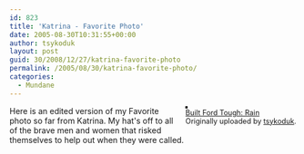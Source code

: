 ```yaml
---
id: 823
title: 'Katrina - Favorite Photo'
date: 2005-08-30T10:31:55+00:00
author: tsykoduk
layout: post
guid: 30/2008/12/27/katrina-favorite-photo
permalink: /2005/08/30/katrina-favorite-photo/
categories:
  - Mundane
---
```

<div style="float: right; margin-left: 10px; margin-bottom: 10px;">
 <a href="http://www.flickr.com/photos/tsykoduk/38628026/" title="photo sharing"><img src="http://static.flickr.com/29/39360130_7c738c1a95_m.jpg" alt="" style="border: solid 2px #000000;" /></a>
 <br />
 <span style="font-size: 0.9em; margin-top: 0px;">
  <a href="http://www.flickr.com/photos/tsykoduk/38628026/">Built Ford Tough: Rain</a>
  <br />
  Originally uploaded by <a href="http://www.flickr.com/people/tsykoduk/">tsykoduk</a>.
 </span>
</div>
Here is an edited version of my Favorite photo so far from Katrina. My hat's off to all of the brave men and women that risked themselves to help out when they were called.<br />
<br />
<br clear="all" />